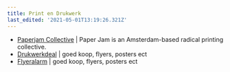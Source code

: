 ```yaml
---
title: Print en Drukwerk
last_edited: '2021-05-01T13:19:26.321Z'
---
```


* [Paperjam Collective](https://paperjamcollective.nl) | Paper Jam is an Amsterdam-based radical printing collective.
* [Drukwerkdeal]() | goed koop, flyers, posters ect
* [Flyeralarm](https://www.flyeralarm.com) | goed koop, flyers, posters ect
